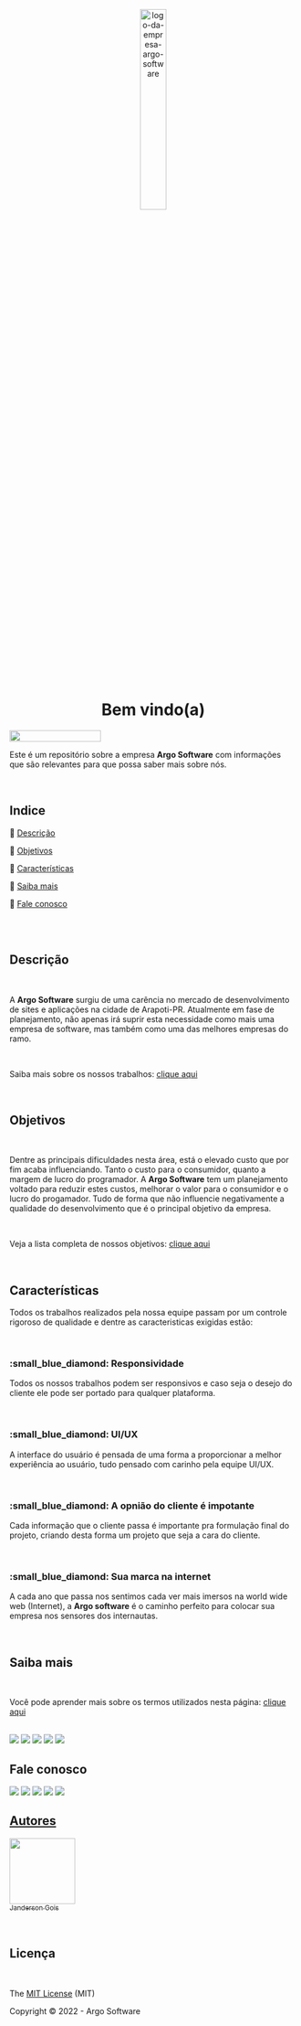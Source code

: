<p align="center">
<img alt="logo-da-empresa-argo-software" width="30%" height="30%" src="https://user-images.githubusercontent.com/99593009/180659107-934bfa13-f83d-49bc-9e5e-98c618df5672.png"/>
</p>

<h1 align="center">Bem vindo(a)</h1>

<img width="160px" height="20px" src="http://img.shields.io/static/v1?label=STATUS&message=EM%20DESENVOLVIMENTO&color=RED&style=for-the-badge"/>

<p>Este é um repositório sobre a empresa <strong>Argo Software</strong> com informações que são relevantes para que possa saber mais sobre nós.</p>

<br>

## Indice 

:small_blue_diamond: [Descrição](#descrição)

:small_blue_diamond: [Objetivos](#objetivos)

:small_blue_diamond: [Características](#características)

:small_blue_diamond: [Saiba mais](#saiba-mais)

:small_blue_diamond: [Fale conosco](#fale-conosco)

<br>
<br>

## Descrição

<br>

  A <strong>Argo Software</strong> surgiu de uma carência no mercado de desenvolvimento de sites e aplicações na cidade de Arapoti-PR. Atualmente em fase de planejamento, não apenas irá suprir esta necessidade como mais uma empresa de software, mas também como uma das melhores empresas do ramo.
  
  <br>
  
Saiba mais sobre os nossos trabalhos: [clique aqui](www.google.com)
  
  <br>

## Objetivos

<br>

  Dentre as principais dificuldades nesta área, está o elevado custo que por fim acaba influenciando. Tanto o custo para o consumidor, quanto a margem de lucro do programador.
  A <strong>Argo Software</strong> tem um planejamento voltado para reduzir estes custos, melhorar o valor para o consumidor e o lucro do progamador. Tudo de forma que não influencie negativamente a qualidade do desenvolvimento que é o principal objetivo da empresa.
  
  <br>
  
  Veja a lista completa de nossos objetivos: [clique aqui](www.google.com)
  
  <br>

## Características

Todos os trabalhos realizados pela nossa equipe passam por um controle rigoroso de qualidade e dentre as caracteristicas exigidas estão: 

<br>

<h3>:small_blue_diamond: Responsividade</h3>

Todos os nossos trabalhos podem ser responsivos e caso seja o desejo do cliente ele pode ser portado para qualquer plataforma.

<br>

<h3>:small_blue_diamond: UI/UX</h3>

A interface do usuário é pensada de uma forma a proporcionar a melhor experiência ao usuário, tudo pensado com carinho pela equipe UI/UX.

<br>

<h3>:small_blue_diamond: A opnião do cliente é impotante</h3>

Cada informação que o cliente passa é importante pra formulação final do projeto, criando desta forma um projeto que seja a cara do cliente.

<br>

<h3>:small_blue_diamond: Sua marca na internet</h3>

A cada ano que passa nos sentimos cada ver mais imersos na world wide web (Internet), a <strong>Argo software</strong> é o caminho perfeito para colocar sua empresa nos sensores dos internautas.

<br>

## Saiba mais

<br>

Você pode aprender mais sobre os termos utilizados nesta página: [clique aqui](www.google.com)

<br>

<span>
    <img src="https://img.shields.io/badge/JavaScript-F7DF1E?style=for-the-badge&logo=javascript&logoColor=black">
    <img src="https://img.shields.io/badge/HTML5-E34F26?style=for-the-badge&logo=html5&logoColor=white">
    <img src="https://img.shields.io/badge/CSS3-1572B6?style=for-the-badge&logo=css3&logoColor=white">
    <img src="https://img.shields.io/badge/MongoDB-4EA94B?style=for-the-badge&logo=mongodb&logoColor=white">
    <img src="https://img.shields.io/badge/C%23-239120?style=for-the-badge&logo=c-sharp&logoColor=white">
</span>

## Fale conosco

<span>
    <a href="https://wa.me/message/5PT3PL4WGGTMK1"><img src="https://img.shields.io/badge/WhatsApp-25D366?style=for-the-badge&logo=whatsapp&logoColor=white"></a>
    <a href="https://telegram.me/eujandergois"><img src="https://img.shields.io/badge/Telegram-2CA5E0?style=for-the-badge&logo=telegram&logoColor=white"></a>
    <img src="https://img.shields.io/badge/Gmail-D14836?style=for-the-badge&logo=gmail&logoColor=white">
    <a href="https://instagram.com/eujandergois"><img src="https://img.shields.io/badge/Instagram-E4405F?style=for-the-badge&logo=instagram&logoColor=white"></a>
    <a href="https://twitter.com/eujandergois"><img src="https://img.shields.io/badge/Twitter-1DA1F2?style=for-the-badge&logo=twitter&logoColor=white">
</span>

<br>

## Autores
  
[<img src="https://avatars.githubusercontent.com/u/99593009?v=4" width=115><br><sub>Janderson Gois</sub>](https://github.com/TioCoxinha)

<br>

## Licença 

<br>

The [MIT License]() (MIT)

Copyright :copyright: 2022 - Argo Software
